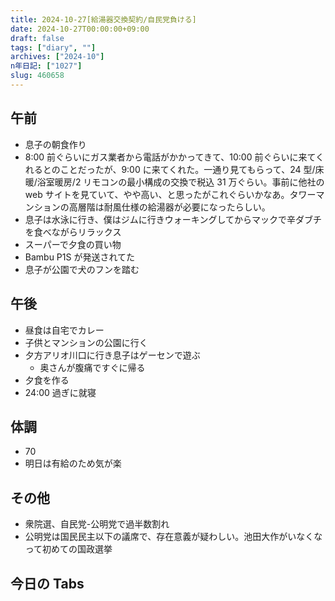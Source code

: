 ```yaml
---
title: 2024-10-27[給湯器交換契約/自民党負ける]
date: 2024-10-27T00:00:00+09:00
draft: false
tags: ["diary", ""]
archives: ["2024-10"]
n年日記: ["1027"]
slug: 460658
---
```


## 午前

- 息子の朝食作り
- 8:00 前ぐらいにガス業者から電話がかかってきて、10:00 前ぐらいに来てくれるとのことだったが、9:00 に来てくれた。一通り見てもらって、24 型/床暖/浴室暖房/2 リモコンの最小構成の交換で税込 31 万ぐらい。事前に他社の web サイトを見ていて、やや高い、と思ったがこれぐらいかなあ。タワーマンションの高層階は耐風仕様の給湯器が必要になったらしい。
- 息子は水泳に行き、僕はジムに行きウォーキングしてからマックで辛ダブチを食べながらリラックス
- スーパーで夕食の買い物
- Bambu P1S が発送されてた
- 息子が公園で犬のフンを踏む

## 午後

- 昼食は自宅でカレー
- 子供とマンションの公園に行く
- 夕方アリオ川口に行き息子はゲーセンで遊ぶ
  - 奥さんが腹痛ですぐに帰る
- 夕食を作る
- 24:00 過ぎに就寝

## 体調

- 70
- 明日は有給のため気が楽

## その他

- 衆院選、自民党-公明党で過半数割れ
- 公明党は国民民主以下の議席で、存在意義が疑わしい。池田大作がいなくなって初めての国政選挙

## 今日の Tabs
